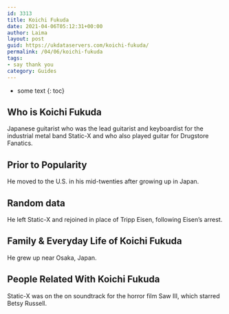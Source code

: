 ```yaml
---
id: 3313
title: Koichi Fukuda
date: 2021-04-06T05:12:31+00:00
author: Laima
layout: post
guid: https://ukdataservers.com/koichi-fukuda/
permalink: /04/06/koichi-fukuda
tags:
- say thank you
category: Guides
---
```


* some text
{: toc}


## Who is Koichi Fukuda
                  
                  
                  
Japanese guitarist who was the lead guitarist and keyboardist for the industrial metal band Static-X and who also played guitar for Drugstore Fanatics.
                  
              
            
              
            
                
                
                
## Prior to Popularity
                  
                  
                  
He moved to the U.S. in his mid-twenties after growing up in Japan.
                  
              
            
              
            
                
                
                
## Random data
                  
                  
                  
He left Static-X and rejoined in place of Tripp Eisen, following Eisen&#8217;s arrest.
                  
              
            
              
            
                
                
                
## Family & Everyday Life of Koichi Fukuda
                  
                  
                  
He grew up near Osaka, Japan.
                  
              
            
              
            
                
                
                
## People Related With Koichi Fukuda
                  
                  
                  
Static-X was on the on soundtrack for the horror film Saw III, which starred Betsy Russell.
                  
              
            
              
            
                
              
            
              
              
            
            
              
            
          
          
          